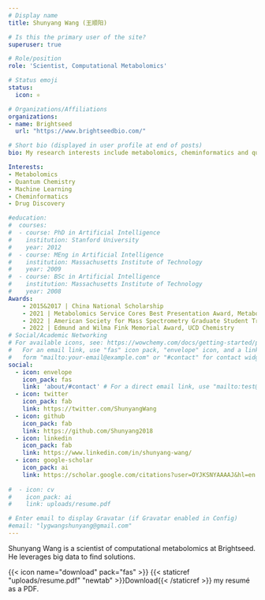 ```yaml
---
# Display name
title: Shunyang Wang (王顺阳)

# Is this the primary user of the site?
superuser: true

# Role/position
role: 'Scientist, Computational Metabolomics'

# Status emoji
status:
  icon: ⚛️

# Organizations/Affiliations
organizations:
- name: Brightseed
  url: "https://www.brightseedbio.com/"

# Short bio (displayed in user profile at end of posts)
bio: My research interests include metabolomics, cheminformatics and quantum chemistry.

Interests:
- Metabolomics
- Quantum Chemistry
- Machine Learning
- Cheminformatics
- Drug Discovery

#education:
#  courses:
#  - course: PhD in Artificial Intelligence
#    institution: Stanford University
#    year: 2012
#  - course: MEng in Artificial Intelligence
#    institution: Massachusetts Institute of Technology
#    year: 2009
#  - course: BSc in Artificial Intelligence
#    institution: Massachusetts Institute of Technology
#    year: 2008
Awards:
    - 2015&2017 | China National Scholarship
    - 2021 | Metabolomics Service Cores Best Presentation Award, Metabolomics Association of North America annual conference
    - 2022 | American Society for Mass Spectrometry Graduate Student Travel Award
    - 2022 | Edmund and Wilma Fink Memorial Award, UCD Chemistry
# Social/Academic Networking
# For available icons, see: https://wowchemy.com/docs/getting-started/page-builder/#icons
#   For an email link, use "fas" icon pack, "envelope" icon, and a link in the
#   form "mailto:your-email@example.com" or "#contact" for contact widget.
social:
  - icon: envelope
    icon_pack: fas
    link: 'about/#contact' # For a direct email link, use "mailto:test@example.org".
  - icon: twitter
    icon_pack: fab
    link: https://twitter.com/ShunyangWang
  - icon: github
    icon_pack: fab
    link: https://github.com/Shunyang2018
  - icon: linkedin
    icon_pack: fab
    link: https://www.linkedin.com/in/shunyang-wang/
  - icon: google-scholar
    icon_pack: ai
    link: https://scholar.google.com/citations?user=OYJKSNYAAAAJ&hl=en
    
#  - icon: cv
#    icon_pack: ai
#    link: uploads/resume.pdf

# Enter email to display Gravatar (if Gravatar enabled in Config)
#email: "lygwangshunyang@gmail.com"
---
```


Shunyang Wang is a scientist of computational metabolomics at Brightseed. He leverages big data to find solutions.


{{< icon name="download" pack="fas" >}} {{< staticref "uploads/resume.pdf" "newtab" >}}Download{{< /staticref >}} my resumé as a PDF.
